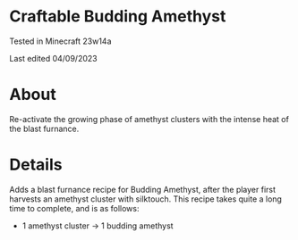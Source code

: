 # Craftable Budding Amethyst

Tested in Minecraft 23w14a

Last edited 04/09/2023

# About

Re-activate the growing phase of amethyst clusters with the intense heat of the blast furnance.

# Details

Adds a blast furnance recipe for Budding Amethyst, after the player first harvests an amethyst cluster with silktouch.  This recipe takes quite a long time to complete, and is as follows:

 - 1 amethyst cluster -> 1 budding amethyst